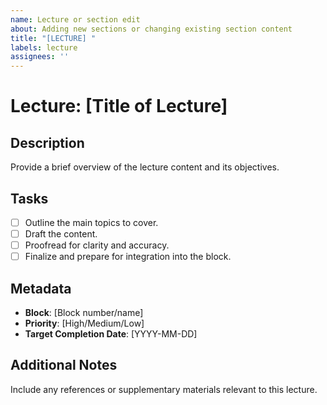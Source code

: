 ```yaml
---
name: Lecture or section edit
about: Adding new sections or changing existing section content
title: "[LECTURE] "
labels: lecture
assignees: ''
---
```


# Lecture: [Title of Lecture]

## Description
Provide a brief overview of the lecture content and its objectives.

## Tasks
- [ ] Outline the main topics to cover.
- [ ] Draft the content.
- [ ] Proofread for clarity and accuracy.
- [ ] Finalize and prepare for integration into the block.

## Metadata
- **Block**: [Block number/name]
- **Priority**: [High/Medium/Low]
- **Target Completion Date**: [YYYY-MM-DD]

## Additional Notes
Include any references or supplementary materials relevant to this lecture.
